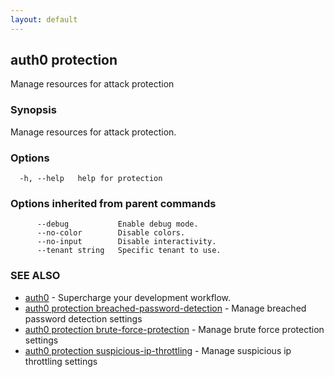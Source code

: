 ```yaml
---
layout: default
---
```

## auth0 protection

Manage resources for attack protection

### Synopsis

Manage resources for attack protection.

### Options

```
  -h, --help   help for protection
```

### Options inherited from parent commands

```
      --debug           Enable debug mode.
      --no-color        Disable colors.
      --no-input        Disable interactivity.
      --tenant string   Specific tenant to use.
```

### SEE ALSO

* [auth0](/auth0-cli/)	 - Supercharge your development workflow.
* [auth0 protection breached-password-detection](auth0_protection_breached-password-detection.md)	 - Manage breached password detection settings
* [auth0 protection brute-force-protection](auth0_protection_brute-force-protection.md)	 - Manage brute force protection settings
* [auth0 protection suspicious-ip-throttling](auth0_protection_suspicious-ip-throttling.md)	 - Manage suspicious ip throttling settings

